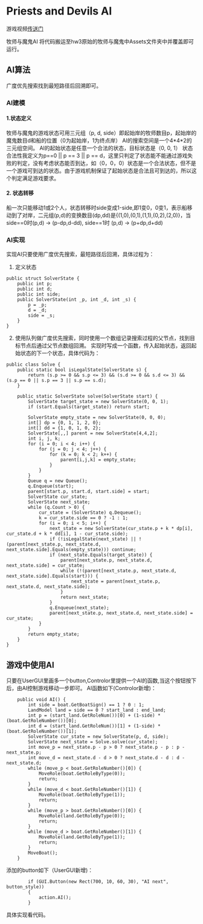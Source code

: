 # Priests and Devils AI

游戏视频[传送门](https://www.bilibili.com/video/av78398101/)

牧师与魔鬼AI
将代码搬运至hw3原始的牧师与魔鬼中Assets文件夹中并覆盖即可运行。

## AI算法
广度优先搜索找到最短路径后回溯即可。

### AI建模

#### 1.状态定义 
牧师与魔鬼的游戏状态可用三元组（p, d, side）即起始岸的牧师数目p，起始岸的魔鬼数目d和船的位置（0为起始岸，1为终点岸）
AI的搜索空间是一个4\*4\*2的三元组空间。
AI的起始状态是任意一个合法的状态，目标状态是（0, 0, 1）
状态合法性我定义为p==0 || p == 3 || p == d，这里只判定了状态能不能通过游戏失败的判定，没有考虑状态能否到达，如（0，0，0）状态是一个合法状态，但不是一个游戏可到达的状态。由于游戏机制保证了起始状态是合法且可到达的，所以这个判定满足游戏要求。

#### 2. 状态转移
船一次只能移动1或2个人，状态转移时side变成1-side,即1变0，0变1，表示船移动到了对岸，二元组(p,d)的变换数目(dp,dd)是{(1,0),(0,1),(1,1),(0,2),(2,0)}，当side==0时(p,d) -> (p-dp,d-dd), side==1时 (p,d) -> (p+dp,d+dd)


### AI实现
实现AI只要使用广度优先搜索，最短路径后回溯，具体过程为：
1. 定义状态
```
public struct SolverState {
	public int p;
	public int d;
	public int side;
	public SolverState(int _p, int _d, int _s) {
		p = _p;
		d = _d;
		side = _s;
	}
}
```
2. 使用队列做广度优先搜索，同时使用一个数组记录搜索过程的父节点，找到目标节点后通过父节点数组回溯。
实现时写成一个函数，传入起始状态，返回起始状态的下一个状态，具体代码为：
```
public class Solve {
	public static bool isLegalState(SolverState s) {
		return (s.p >= 0 && s.p <= 3) && (s.d >= 0 && s.d <= 3) && (s.p == 0 || s.p == 3 || s.p == s.d);
	}

	public static SolverState solve(SolverState start) {
		SolverState target_state = new SolverState(0, 0, 1);
		if (start.Equals(target_state)) return start;

		SolverState empty_state = new SolverState(0, 0, 0);
		int[] dp = {0, 1, 1, 2, 0};
		int[] dd = {1, 0, 1, 0, 2};
		SolverState[,,] parent = new SolverState[4,4,2];
		int i, j, k;
		for (i = 0; i < 4; i++) {
			for (j = 0; j < 4; j++) {
				for (k = 0; k < 2; k++) {
					parent[i,j,k] = empty_state;
				}
			}
		}
		Queue q = new Queue();
		q.Enqueue(start);
		parent[start.p, start.d, start.side] = start;
		SolverState cur_state;
		SolverState next_state;
		while (q.Count > 0) {
			cur_state = (SolverState) q.Dequeue();
			k = cur_state.side == 0 ? -1 : 1;
			for (i = 0; i < 5; i++) {
				next_state = new SolverState(cur_state.p + k * dp[i], cur_state.d + k * dd[i], 1 - cur_state.side);
				if (!isLegalState(next_state) || !(parent[next_state.p, next_state.d, next_state.side].Equals(empty_state))) continue;
				if (next_state.Equals(target_state)) {
					parent[next_state.p, next_state.d, next_state.side] = cur_state;
					while (!(parent[next_state.p, next_state.d, next_state.side].Equals(start))) {
						next_state = parent[next_state.p, next_state.d, next_state.side];
					}
					return next_state;
				}
				q.Enqueue(next_state);
				parent[next_state.p, next_state.d, next_state.side] = cur_state;
			}
		}
		return empty_state;
	}
}
```

## 游戏中使用AI
只要在UserGUI里画多一个button,Controlor里提供一个AI的函数,当这个按钮按下后，由AI控制游戏移动一步即可。
AI函数如下(Controlor新增)：
```
    public void AI() {
        int side = boat.GetBoatSign() == 1 ? 0 : 1;
        LandModel land = side == 0 ? start_land : end_land;
        int p = (start_land.GetRoleNum())[0] + (1-side) * (boat.GetRoleNumber())[0];
        int d = (start_land.GetRoleNum())[1] + (1-side) * (boat.GetRoleNumber())[1];
        SolverState cur_state = new SolverState(p, d, side);
        SolverState next_state = Solve.solve(cur_state);
        int move_p = next_state.p - p > 0 ? next_state.p - p : p - next_state.p;
        int move_d = next_state.d - d > 0 ? next_state.d - d : d - next_state.d;
        while (move_p < boat.GetRoleNumber()[0]) {
            MoveRole(boat.GetRoleByType(0));
            return;
        }
        while (move_d < boat.GetRoleNumber()[1]) {
            MoveRole(boat.GetRoleByType(1));
            return;
        }
        while (move_p > boat.GetRoleNumber()[0]) {
            MoveRole(land.GetRoleByType(0));
            return;
        }
        while (move_d > boat.GetRoleNumber()[1]) {
            MoveRole(land.GetRoleByType(1));
            return;
        }
        MoveBoat();
    }
```
添加的button如下（UserGUI新增)：
```
        if (GUI.Button(new Rect(700, 10, 60, 30), "AI next", button_style))
        {
            action.AI();
        }
```

具体实现看代码。